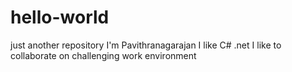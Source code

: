 # hello-world
just another repository
I'm Pavithranagarajan
I like C# .net
I like to collaborate on challenging work environment
